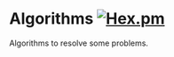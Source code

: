 # Algorithms [![Hex.pm](https://img.shields.io/hexpm/l/plug.svg)](http://www.apache.org/licenses/LICENSE-2.0)
Algorithms to resolve some problems.
